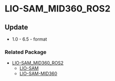 # LIO-SAM_MID360_ROS2

## Update

- 1.0 - 6.5 - format




### Related Package

  - [LIO-SAM_MID360_ROS2](https://github.com/UV-Lab/LIO-SAM_MID360_ROS2)
    - [LIO-SAM](https://github.com/TixiaoShan/LIO-SAM)
    - [LIO-SAM-MID360](https://github.com/nkymzsy/LIO-SAM-MID360)

